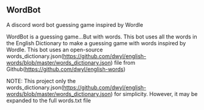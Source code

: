 ## WordBot
A discord word bot guessing game inspired by Wordle

WordBot is a guessing game...But with words. This bot uses all the words in the English Dictionary to make a guessing game with words inspired by Wordle. This bot uses an open-source words_dictionary.json(https://github.com/dwyl/english-words/blob/master/words_dictionary.json) file from Github(https://github.com/dwyl/english-words)

NOTE: This project only the words_dictionary.json(https://github.com/dwyl/english-words/blob/master/words_dictionary.json) for simplicity. However, it may be expanded to the full words.txt file
